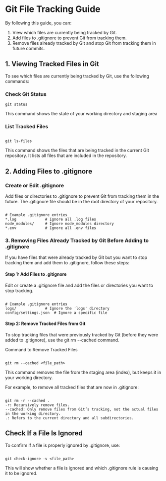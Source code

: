 # Git File Tracking Guide

By following this guide, you can:

1. View which files are currently being tracked by Git.
2. Add files to .gitignore to prevent Git from tracking them.
3. Remove files already tracked by Git and stop Git from tracking them in future commits.

## 1. **Viewing Tracked Files in Git**

To see which files are currently being tracked by Git, use the following commands:

### **Check Git Status**
```
git status
```
This command shows the state of your working directory and staging area

### List Tracked Files
```

git ls-files
```
This command shows the files that are being tracked in the current Git repository. It lists all files that are included in the repository.

## 2. Adding Files to .gitignore
### Create or Edit .gitignore
Add files or directories to .gitignore to prevent Git from tracking them in the future. The .gitignore file should be in the root directory of your repository.

```

# Example .gitignore entries
*.log             # Ignore all .log files
node_modules/     # Ignore node_modules directory
*.env             # Ignore all .env files
```
### 3. Removing Files Already Tracked by Git Before Adding to .gitignore
If you have files that were already tracked by Git but you want to stop tracking them and add them to .gitignore, follow these steps:

#### Step 1: Add Files to .gitignore
Edit or create a .gitignore file and add the files or directories you want to stop tracking.

```

# Example .gitignore entries
logs/             # Ignore the 'logs' directory
config/settings.json  # Ignore a specific file
```
#### Step 2: Remove Tracked Files from Git
To stop tracking files that were previously tracked by Git (before they were added to .gitignore), use the git rm --cached command.

Command to Remove Tracked Files
```

git rm --cached <file_path>
```
This command removes the file from the staging area (index), but keeps it in your working directory.

For example, to remove all tracked files that are now in .gitignore:

```

git rm -r --cached .
-r: Recursively remove files.
--cached: Only remove files from Git’s tracking, not the actual files in the working directory.
.: Refers to the current directory and all subdirectories.
```

## Check If a File Is Ignored
To confirm if a file is properly ignored by .gitignore, use:

```

git check-ignore -v <file_path>
```
This will show whether a file is ignored and which .gitignore rule is causing it to be ignored.

